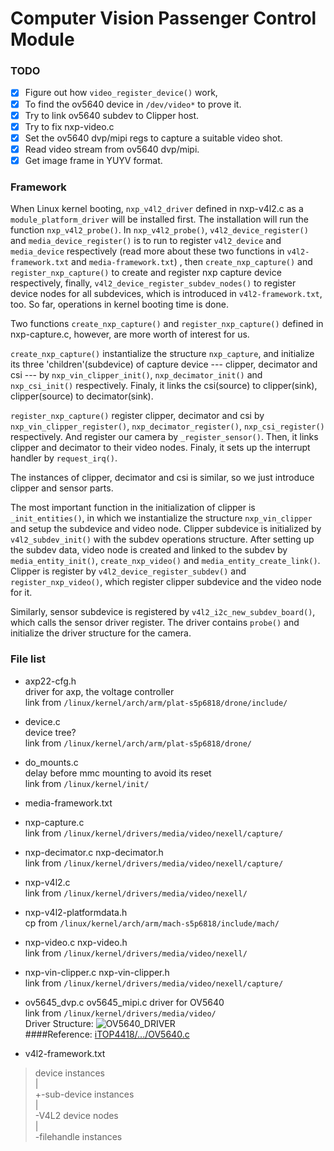 # Computer Vision Passenger Control Module

### TODO
- [x] Figure out how `video_register_device()` work,
- [x] To find the ov5640 device in `/dev/video*` to prove it.
- [x] Try to link ov5640 subdev to Clipper host.
- [x] Try to fix nxp-video.c
- [x] Set the ov5640 dvp/mipi regs to capture a suitable video shot.
- [x] Read video stream from ov5640 dvp/mipi.
- [x] Get image frame in YUYV format.

### Framework
When Linux kernel booting, `nxp_v4l2_driver` defined in nxp-v4l2.c
as a `module_platform_driver` will be installed first. 
The installation will run the function `nxp_v4l2_probe()`. 
In `nxp_v4l2_probe()`, `v4l2_device_register()` and `media_device_register()`
is to run to register `v4l2_device` and `media_device` respectively 
(read more about these two functions in `v4l2-framework.txt` and `media-framework.txt`)
, then `create_nxp_capture()` and `register_nxp_capture()` 
to create and register nxp capture device respectively, finally, 
`v4l2_device_register_subdev_nodes()` to register device nodes for all subdevices, 
which is introduced in `v4l2-framework.txt`, too. 
So far, operations in kernel booting time is done.

Two functions `create_nxp_capture()` and `register_nxp_capture()` defined in 
nxp-capture.c, however, are more worth of interest for us.

`create_nxp_capture()` instantialize the structure `nxp_capture`,
and initialize its three 'children'(subdevice) of capture device ---
clipper, decimator and csi --- by `nxp_vin_clipper_init()`, `nxp_decimator_init()` 
and `nxp_csi_init()` respectively. Finaly, it links the csi(source) to clipper(sink), 
clipper(source) to decimator(sink). 

`register_nxp_capture()` register clipper, decimator and csi by `nxp_vin_clipper_register()`, 
`nxp_decimator_register()`, `nxp_csi_register()` respectively. And register our camera by 
`_register_sensor()`. Then, it links clipper and decimator to their video nodes. Finaly, 
it sets up the interrupt handler by `request_irq()`.

The instances of clipper, decimator and csi is similar, 
so we just introduce clipper and sensor parts. 

The most important function in the initialization of clipper is `_init_entities()`, 
in which we instantialize the structure `nxp_vin_clipper` and setup the subdevice and video node. 
Clipper subdevice is initialized by `v4l2_subdev_init()` with the subdev operations structure. 
After setting up the subdev data, video node is created and linked to the subdev by 
`media_entity_init()`, `create_nxp_video()` and `media_entity_create_link()`. 
Clipper is register by `v4l2_device_register_subdev()` and `register_nxp_video()`, 
which register clipper subdevice and the video node for it.

Similarly, sensor subdevice is registered by `v4l2_i2c_new_subdev_board()`, which calls the sensor driver register. 
The driver contains `probe()` and initialize the driver structure for the camera.




### File list
* axp22-cfg.h  
driver for axp, the voltage controller  
link from `/linux/kernel/arch/arm/plat-s5p6818/drone/include/`

* device.c  
device tree?  
link from `/linux/kernel/arch/arm/plat-s5p6818/drone/`

* do_mounts.c  
delay before mmc mounting to avoid its reset  
link from `/linux/kernel/init/`

* media-framework.txt  

* nxp-capture.c  
link from `/linux/kernel/drivers/media/video/nexell/capture/`

* nxp-decimator.c  nxp-decimator.h  
link from `/linux/kernel/drivers/media/video/nexell/capture/`

* nxp-v4l2.c  
link from `/linux/kernel/drivers/media/video/nexell/`

* nxp-v4l2-platformdata.h  
cp from `/linux/kernel/arch/arm/mach-s5p6818/include/mach/`

* nxp-video.c  nxp-video.h  
link from `/linux/kernel/drivers/media/video/nexell/`

* nxp-vin-clipper.c  nxp-vin-clipper.h  
link from `/linux/kernel/drivers/media/video/nexell/capture/`

* ov5645_dvp.c  ov5645_mipi.c
driver for OV5640  
link from `/linux/kernel/drivers/media/video/`  
Driver Structure: ![OV5640_DRIVER](https://lh3.googleusercontent.com/7jsnxkgSMBU3xvV8KxoLITNiqcy_nI-HOm3o7MYqiB2_yZhk_Qi8kV46sbs-Yf-K131zlzRcZ7R8jA=w5000-no)  
####Reference: [iTOP4418/.../OV5640.c](https://github.com/iTOP4418/kernel-3.4.39/blob/topeet_develop/kernel-3.4.39/drivers/media/video/ov5640.c)  

* v4l2-framework.txt  
> device instances  
>  |  
>  +-sub-device instances  
>  |  
>  \-V4L2 device nodes  
>      |  
>      \-filehandle instances  

